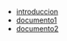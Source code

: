 -  [introduccion](introduccion.md) 
-  [documento1](documento1.md) 
-  [documento2](documento2.md) 

